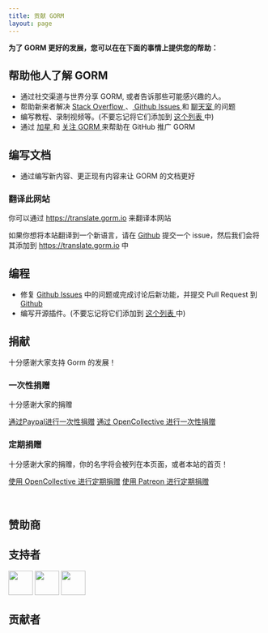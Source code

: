 ```yaml
---
title: 贡献 GORM
layout: page
---
```


**为了 GORM 更好的发展，您可以在在下面的事情上提供您的帮助：**

## 帮助他人了解 GORM

* 通过社交渠道与世界分享 GORM, 或者告诉那些可能感兴趣的人。
* 帮助新来者解决 [ Stack Overflow ](https://stackoverflow.com/questions/tagged/go-gorm)、[ Github Issues ](https://github.com/jinzhu/gorm/issues) 和 [ 聊天室 ](/community.html#Chat) 的问题
* 编写教程、录制视频等。(不要忘记将它们添加到 [ 这个列表 ](/community.html) 中)
* 通过 [ 加星 ](https://github.com/jinzhu/gorm/stargazers) 和 [ 关注 ](https://github.com/jinzhu/gorm/watchers) [ GORM ](https://github.com/jinzhu/gorm) 来帮助在 GitHub 推广 GORM

## 编写文档

* 通过编写新内容、更正现有内容来让 GORM 的文档更好

### 翻译此网站

你可以通过 <https://translate.gorm.io> 来翻译本网站

如果你想将本站翻译到一个新语言，请在 [Github](https://github.com/jinzhu/gorm.io/issues) 提交一个 issue，然后我们会将其添加到 <https://translate.gorm.io> 中

## 编程

* 修复 [Github Issues](https://github.com/jinzhu/gorm/issues) 中的问题或完成讨论后新功能，并提交 Pull Request 到 [Github](https://github.com/jinzhu/gorm)
* 编写开源插件。(不要忘记将它们添加到 [ 这个列表 ](/community.html#Open-Sources) 中)

## 捐献

十分感谢大家支持 Gorm 的发展！

### 一次性捐赠

十分感谢大家的捐赠

[通过Paypal进行一次性捐赠](https://www.paypal.me/zhangjinzhu) [通过 OpenCollective 进行一次性捐赠](https://opencollective.com/gorm)

### 定期捐赠

十分感谢大家的捐赠，你的名字将会被列在本页面，或者本站的首页！

[使用 OpenCollective 进行定期捐赠](https://opencollective.com/gorm) [使用 Patreon 进行定期捐赠](https://www.patreon.com/jinzhu)

<br />

## 赞助商

<object type="image/svg+xml" data="https://opencollective.com/gorm/tiers/sponsor.svg?avatarHeight=68&width=740"></object>

## 支持者

<div class="backers-list">
  
<a href="https://www.patreon.com/jeffprestes"><img style="width: 48px" src="http://i.imgur.com/7SPpyLw.jpg"></img></a>
<a href="https://www.patreon.com/user/creators?u=5447334"><img style="width: 48px" src="https://c8.patreon.com/2/400/5447334"></img></a>
<a href="https://www.patreon.com/user/creators?u=4875083"><img style="width: 48px" src="https://c8.patreon.com/2/100/4875083"></img></a>
</div>

<object type="image/svg+xml" data="https://opencollective.com/gorm/tiers/backer.svg?avatarHeight=48&width=740"></object>

## 贡献者

<object type="image/svg+xml" data="https://opencollective.com/gorm/contributors.svg?avatarHeight=32&width=740"></object>
